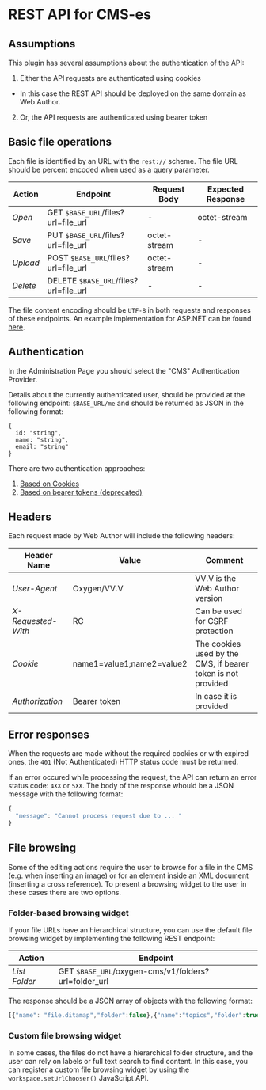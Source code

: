 REST API for CMS-es
===================

Assumptions
-----------

This plugin has several assumptions about the authentication of the API:

1. Either the API requests are authenticated using cookies
  - In this case the REST API should be deployed on the same domain as Web Author.
2. Or, the API requests are authenticated using bearer token

Basic file operations
---------------------

Each file is identified by an URL with the `rest://` scheme. The file URL should be percent encoded when used as a query parameter.

| Action   | Endpoint  | Request Body | Expected Response |
|----------|-----------|---------------------------|--------------------------------|
| *Open*   | GET    `$BASE_URL`/files?url=file_url  | - | octet-stream |
| *Save*   | PUT    `$BASE_URL`/files?url=file_url  | octet-stream | - |
| *Upload* | POST   `$BASE_URL`/files?url=file_url  | octet-stream | - |
| *Delete* | DELETE `$BASE_URL`/files?url=file_url  | - | - |

The file content encoding should be `UTF-8` in both requests and responses of these endpoints.
An example implementation for ASP.NET can be found [here](examples/asp.net.md).

Authentication
--------------

In the Administration Page you should select the "CMS" Authentication Provider.

Details about the currently authenticated user, should be provided at the following endpoint: `$BASE_URL/me` and should be returned as JSON in the following format:

```
{
  id: "string",
  name: "string",
  email: "string"
}
```

There are two authentication approaches:
1. [Based on Cookies](cookie-based-auth.md)
2. [Based on bearer tokens (deprecated)](bearer-token-auth.md)

Headers
-------

Each request made by Web Author will include the following headers:

| Header Name |  Value      | Comment                         |
|-------------|-------------|---------------------------------|
| *User-Agent*| Oxygen/VV.V | VV.V is the Web Author version  |
| *X-Requested-With* | RC   | Can be used for CSRF protection |
| *Cookie* | name1=value1;name2=value2 | The cookies used by the CMS, if bearer token is not provided|
| *Authorization* | Bearer token | In case it is provided |

Error responses
---------------

When the requests are made without the required cookies or with expired ones, the `401` (Not Authenticated) HTTP status code must be returned.

If an error occured while processing the request, the API can return an error status code: `4XX` or `5XX`. The body of the response whould be a JSON message with the following format:

```Javascript
{
  "message": "Cannot process request due to ... "
}
```


File browsing
-------------

Some of the editing actions require the user to browse for a file in the CMS (e.g. when inserting an image) or for an element inside an XML document (inserting a cross reference). To present a browsing widget to the user in these cases there are two options.   

### Folder-based browsing widget

If your file URLs have an hierarchical structure, you can use the default file browsing widget by implementing the following REST endpoint:

| Action   | Endpoint  |
|----------|-----------|
| *List Folder*     | GET `$BASE_URL`/oxygen-cms/v1/folders?url=folder_url  |

The response should be a JSON array of objects with the following format:

```javascript
[{"name": "file.ditamap","folder":false},{"name":"topics","folder":true}]
```

### Custom file browsing widget

In some cases, the files do not have a hierarchical folder structure, and the user can rely on labels or full text search to find content. In this case, you can register a custom file browsing widget by using the `workspace.setUrlChooser()` JavaScript API.
